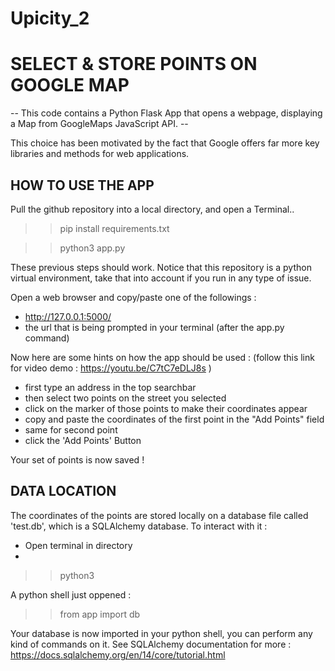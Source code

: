 # Upicity_2
# SELECT & STORE POINTS ON GOOGLE MAP #

-- This code contains a Python Flask App that opens a webpage, displaying a Map from GoogleMaps JavaScript API. --

This choice has been motivated by the fact that Google offers far more key libraries and methods for web applications. 

## HOW TO USE THE APP ## 
Pull the github repository into a local directory, and open a Terminal.. 

>> pip install requirements.txt

>>python3 app.py

These previous steps should work. Notice that this repository is a python virtual environment, take that into account if you run in any type of issue. 

Open a web browser and copy/paste one of the followings : 
- http://127.0.0.1:5000/
- the url that is being prompted in your terminal (after the app.py command)

Now here are some hints on how the app should be used : (follow this link for video demo : https://youtu.be/C7tC7eDLJ8s )
- first type an address in the top searchbar 
- then select two points on the street you selected 
- click on the marker of those points to make their coordinates appear 
- copy and paste the coordinates of the first point in the "Add Points" field 
- same for second point 
- click the 'Add Points' Button

Your set of points is now saved ! 

## DATA LOCATION ##

The coordinates of the points are stored locally on a database file called 'test.db', which is a SQLAlchemy database.
To interact with it  : 
- Open terminal in directory 
- 
>> python3 

A python shell just oppened : 

>> from app import db 

Your database is now imported in your python shell, you can perform any kind of commands on it. See SQLAlchemy documentation for more :
https://docs.sqlalchemy.org/en/14/core/tutorial.html
